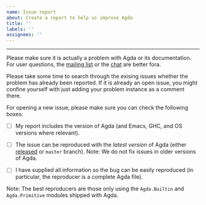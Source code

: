 ```yaml
---
name: Issue report
about: Create a report to help us improve Agda
title: ''
labels: ''
assignees: ''
---
```



---

Please make sure it is actually a problem with Agda or its documentation.
For user questions, the [mailing list](https://lists.chalmers.se/mailman/listinfo/agda)
or the [chat](https://agda.zulipchat.com)
are better fora.

Please take some time to search through the exising issues whether the
problem has already been reported.  If it is already an open issue,
you might confine yourself with just adding your problem instance as a
comment there.

For opening a new issue, please make sure you can check the following boxes:

* [ ] My report includes the version of Agda
      (and Emacs, GHC, and OS versions where relevant).

* [ ] The issue can be reproduced with the _latest version_ of Agda
      (either [released](https://wiki.portal.chalmers.se/agda/Main/Download) or
      `master` branch).
      Note: We do not fix issues in older versions of Agda.

* [ ] I have supplied all information so the bug can be easily reproduced
      (in particular, the reproducer is a complete Agda file).

Note: The best reproducers are those only using the `Agda.Builtin` and
`Agda.Primitive` modules shipped with Agda.
